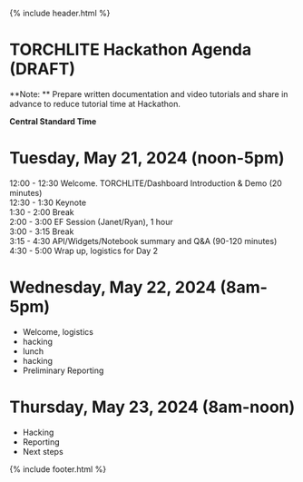{% include header.html %}

# TORCHLITE Hackathon Agenda (**DRAFT**)

**Note: ** Prepare written documentation and video tutorials and share in advance to reduce tutorial time at Hackathon. 

**Central Standard Time** 

# Tuesday, May 21, 2024 (noon-5pm)

12:00 - 12:30 Welcome. TORCHLITE/Dashboard Introduction & Demo  (20 minutes)  
12:30 - 1:30 Keynote   
1:30  - 2:00 Break  
2:00 - 3:00 EF Session (Janet/Ryan), 1 hour  
3:00 - 3:15 Break   
3:15 - 4:30 API/Widgets/Notebook summary and Q&A (90-120 minutes)   
4:30 - 5:00 Wrap up, logistics for Day 2   


# Wednesday, May 22, 2024 (8am-5pm)

- Welcome, logistics
- hacking
- lunch
- hacking
- Preliminary Reporting 

# Thursday, May 23, 2024 (8am-noon)

- Hacking
- Reporting
- Next steps

{% include footer.html %}
